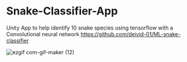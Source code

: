 # Snake-Classifier-App
Unity App to  help identify 10 snake species using tensorflow with a  Convolutional neural network https://github.com/deivid-01/ML-snake-classifier


![ezgif com-gif-maker (12)](https://user-images.githubusercontent.com/50857082/190295202-16b2b0f9-004d-43df-87c4-9e6028ebff2d.gif)
